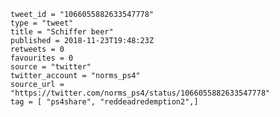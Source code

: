 ```
tweet_id = "1066055882633547778"
type = "tweet"
title = "Schiffer beer"
published = 2018-11-23T19:48:23Z
retweets = 0
favourites = 0
source = "twitter"
twitter_account = "norms_ps4"
source_url = "https://twitter.com/norms_ps4/status/1066055882633547778"
tag = [ "ps4share", "reddeadredemption2",]
```

<p class='image'><img src='http://mnf.m17s.net/2018/11/23/DstkLE0WsAEWJDn.jpg' alt=''></p>

